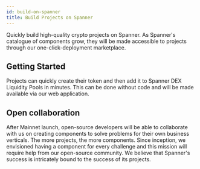 ```yaml
---
id: build-on-spanner
title: Build Projects on Spanner
---
```


Quickly build high-quality crypto projects on Spanner. As Spanner's catalogue of components grow, 
they will be made accessible to projects through our one-click-deployment marketplace. 
  
## Getting Started

Projects can quickly create their token and then add it to Spanner DEX Liquidity Pools in minutes.
This can be done without code and will be made available via our web application. 

## Open collaboration

After Mainnet launch, open-source developers will be able to collaborate with us on creating components 
to solve problems for their own business verticals. The more projects, the more components. 
Since inception, we envisioned having a component for every challenge and this mission will require help from our open-source community.
We believe that Spanner's success is intricately bound to the success of its projects. 
